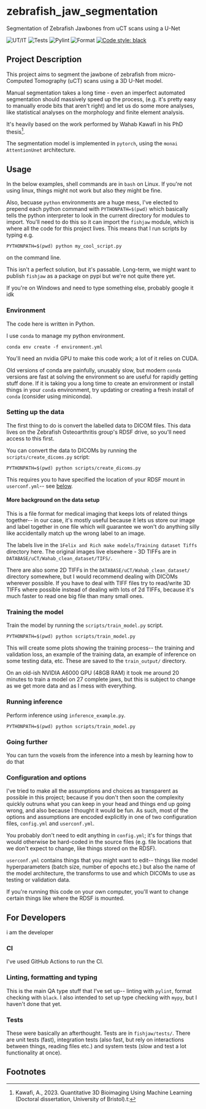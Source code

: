 # zebrafish_jaw_segmentation
Segmentation of Zebrafish Jawbones from uCT scans using a U-Net

![UT/IT](https://github.com/JGIBristol/zebrafish_jaw_segmentation/actions/workflows/fast_tests.yml/badge.svg?branch=main)
![Tests](https://github.com/JGIBristol/zebrafish_jaw_segmentation/actions/workflows/system_tests.yml/badge.svg?branch=main)
![Pylint](https://github.com/JGIBristol/zebrafish_jaw_segmentation/actions/workflows/pylint.yml/badge.svg?branch=main)
![Format](https://github.com/JGIBristol/zebrafish_jaw_segmentation/actions/workflows/format.yml/badge.svg?branch=main)
[![Code style: black](https://img.shields.io/badge/code%20style-black-000000.svg)](https://github.com/psf/black)


## Project Description
This project aims to segment the jawbone of zebrafish from micro-Computed Tomography (uCT) scans using a 3D U-Net model.


Manual segmentation takes a long time - even an imperfect automated segmentation should massively speed up the process,
(e.g. it's pretty easy to manually erode bits that aren't right) and let us do some more analyses, like
statistical analyses on the morphology and finite element analysis.

It's heavily based on the work performed by Wahab Kawafi in his PhD thesis[^1].

The segmentation model is implemented in `pytorch`, using the `monai` `AttentionUnet` architecture.

## Usage
In the below examples, shell commands are in `bash` on Linux.
If you're not using linux, things might not work but also they might be fine.

Also, becuase `python` environments are a huge mess, I've elected to prepend each python command with
`PYTHONPATH=$(pwd)` which basically tells the python interpreter to look in the current directory for modules
to import.
You'll need to do this so it can import the `fishjaw` module, which is where all the code for this project lives.
This means that I run scripts by typing e.g.

```
PYTHONPATH=$(pwd) python my_cool_script.py
```
on the command line.

This isn't a perfect solution, but it's passable. Long-term, we might want to publish `fishjaw` as a package on pypi
but we're not quite there yet.

If you're on Windows and need to type something else, probably google it idk


### Environment
The code here is written in Python.

I use `conda` to manage my python environment.

```
conda env create -f environment.yml
```

You'll need an nvidia GPU to make this code work; a lot of it relies on CUDA.

Old versions of conda are painfully, unusably slow, but modern `conda` versions are fast at solving
the environment so are useful for rapidly getting stuff done.
If it is taking you a long time to create an environment or install things in your `conda` environment,
try updating or creating a fresh install of `conda` (consider using miniconda).

### Setting up the data
The first thing to do is convert the labelled data to DICOM files.
This data lives on the Zebrafish Osteoarthritis group's RDSF drive, so you'll need access to this first.

You can convert the data to DICOMs by running the `scripts/create_dicoms.py` script:
```
PYTHONPATH=$(pwd) python scripts/create_dicoms.py
```
This requires you to have specified the location of your RDSF mount in `userconf.yml`--
see [below](#configuration-and-options).

#### More background on the data setup
This is a file format for medical imaging that keeps lots of related things together--
in our case, it's mostly useful because it lets us store our image and label
together in one file which will guarantee we won't do anything silly like accidentally
match up the wrong label to an image.

The labels live in the `1Felix and Rich make models/Training dataset Tiffs` directory here.
The original images live elsewhere - 3D TIFFs are in `DATABASE/uCT/Wahab_clean_dataset/TIFS/`.

There are also some 2D TIFFs in the `DATABASE/uCT/Wahab_clean_dataset/` directory somewhere, but
I would recommend dealing with DICOMs wherever possible.
If you have to deal with TIFF files try to read/write 3D TIFFs where possible instead of dealing
with lots of 2d TIFFs, because it's much faster to read one big file than many small ones.

### Training the model
Train the model by running the `scripts/train_model.py` script.
```
PYTHONPATH=$(pwd) python scripts/train_model.py
```

This will create some plots showing the training process-- the training and validation loss,
an example of the training data, an example of inference on some testing data, etc.
These are saved to the `train_output/` directory.

On an old-ish NVIDIA A6000 GPU (48GB RAM) it took me around 20 minutes to train a model on 27 complete jaws,
but this is subject to change as we get more data and as I mess with everything.

### Running inference
Perform inference using `inference_example.py`.

```
PYTHONPATH=$(pwd) python scripts/train_model.py
```

### Going further
You can turn the voxels from the inference into a mesh by learning how to do that

### Configuration and options
I've tried to make all the assumptions and choices as transparent as possible in this project; because if you don't
then soon the complexity quickly outruns what you can keep in your head and things end up going wrong, and also
because I thought it would be fun.
As such, most of the options and assumptions are encoded explicitly in one of two configuration files, `config.yml`
and `userconf.yml`.

You probably don't need to edit anything in `config.yml`; it's for things that would otherwise be hard-coded in the
source files (e.g. file locations that we don't expect to change, like things stored on the RDSF).

`userconf.yml` contains things that you might want to edit-- things like model hyperparameters (batch size, number
of epochs etc.) but also the name of the model architecture, the transforms to use and which DICOMs to use as testing
or validation data.

If you're running this code on your own computer, you'll want to change certain things like where the RDSF is mounted.

## For Developers
i am the developer

### CI
I've used GitHub Actions to run the CI.

### Linting, formatting and typing
This is the main QA type stuff that I've set up-- linting with `pylint`, format checking with `black`.
I also intended to set up type checking with `mypy`, but I haven't done that yet.

### Tests
These were basically an afterthought.
Tests are in `fishjaw/tests/`.
There are unit tests (fast), integration tests (also fast, but rely on interactions between things, reading files etc.)
and system tests (slow and test a lot functionality at once).

## Footnotes
[^1]: Kawafi, A., 2023. Quantitative 3D Bioimaging Using Machine Learning (Doctoral dissertation, University of Bristol).t:
